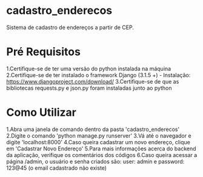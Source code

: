 # cadastro_enderecos
Sistema de cadastro de endereços a partir de CEP.

# Pré Requisitos 
1.Certifique-se de ter uma versão do python instalada na máquina
2.Certifique-se de ter instalado o framework Django (3.1.5 +) - Instalação: https://www.djangoproject.com/download/
3.Certifique-se de que as bibliotecas requests.py e json.py foram instaladas junto ao python

# Como Utilizar
1.Abra uma janela de comando dentro da pasta 'cadastro_enderecos'
2.Digite o comando 'python manage.py runserver'
3.Vá até o navegador e digite 'localhost:8000'
4.Caso queira cadastrar um novo endereço, clique em 'Cadastrar Novo Endereço'
5.Para mais informações acerca do backend da aplicação, verifique os comentários dos códigos
6.Caso queira acessar a página /admin, o usuário e senha criados são: user: admin e password: 123@45 (o email cadastrado não existe)
